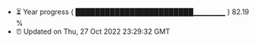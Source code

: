 - ⏳ Year progress { ████████████████████████▁▁▁▁▁▁ } 82.19 %
- ⏰ Updated on Thu, 27 Oct 2022 23:29:32 GMT

